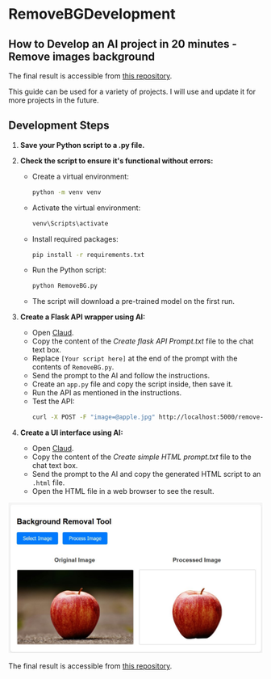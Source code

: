# RemoveBGDevelopment

## How to Develop an AI project in 20 minutes - Remove images background

The final result is accessible from [this repository](https://github.com/karrabi/RemoveBackground).

This guide can be used for a variety of projects. I will use and update it for more projects in the future.

## Development Steps

1. **Save your Python script to a .py file.**

2. **Check the script to ensure it's functional without errors:**
   - Create a virtual environment:
     ```bash
     python -m venv venv
     ```
   - Activate the virtual environment:
     ```bash
     venv\Scripts\activate
     ```
   - Install required packages:
     ```bash
     pip install -r requirements.txt
     ```
   - Run the Python script:
     ```bash
     python RemoveBG.py
     ```
   - The script will download a pre-trained model on the first run.

3. **Create a Flask API wrapper using AI:**
   - Open [Claud](https://claude.ai/).
   - Copy the content of the *Create flask API Prompt.txt* file to the chat text box.
   - Replace `[Your script here]` at the end of the prompt with the contents of `RemoveBG.py`.
   - Send the prompt to the AI and follow the instructions.
   - Create an `app.py` file and copy the script inside, then save it.
   - Run the API as mentioned in the instructions.
   - Test the API:
     ```bash
     curl -X POST -F "image=@apple.jpg" http://localhost:5000/remove-background --output result.png
     ```

4. **Create a UI interface using AI:**
   - Open [Claud](https://claude.ai/).
   - Copy the content of the *Create simple HTML prompt.txt* file to the chat text box.
   - Send the prompt to the AI and copy the generated HTML script to an `.html` file.
   - Open the HTML file in a web browser to see the result.

![result](htmlresult.jpg)

The final result is accessible from [this repository](https://github.com/karrabi/RemoveBackground).
